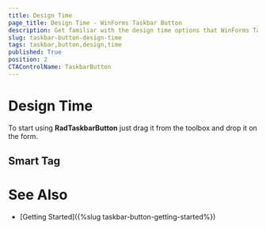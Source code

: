 ```yaml
---
title: Design Time
page_title: Design Time - WinForms Taskbar Button
description: Get familiar with the design time options that WinForms Taskbar Button offers.  
slug: taskbar-button-design-time
tags: taskbar,button,design,time
published: True
position: 2 
CTAControlName: TaskbarButton
---
```


# Design Time  

To start using **RadTaskbarButton** just drag it from the toolbox and drop it on the form.
 
## Smart Tag



 

# See Also

* [Getting Started]({%slug taskbar-button-getting-started%})
 
        
